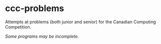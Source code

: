 # ccc-problems
 
Attempts at problems (both junior and senior) for the Canadian Computing Competition.

*Some programs may be incomplete.*